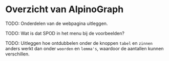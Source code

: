 # Overzicht van AlpinoGraph

TODO: Onderdelen van de webpagina uitleggen.

TODO: Wat is dat SPOD in het menu bij de voorbeelden?

TODO: Uitleggen hoe ontdubbelen onder de knoppen `tabel` en `zinnen`
anders werkt dan onder `woorden` en `lemma's`, waardoor de aantallen
kunnen verschillen.
